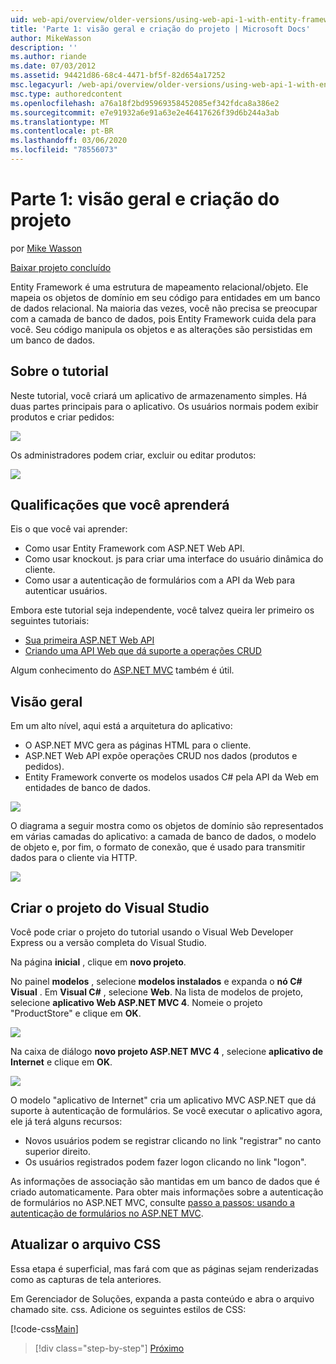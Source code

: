 ```yaml
---
uid: web-api/overview/older-versions/using-web-api-1-with-entity-framework-5/using-web-api-with-entity-framework-part-1
title: 'Parte 1: visão geral e criação do projeto | Microsoft Docs'
author: MikeWasson
description: ''
ms.author: riande
ms.date: 07/03/2012
ms.assetid: 94421d86-68c4-4471-bf5f-82d654a17252
msc.legacyurl: /web-api/overview/older-versions/using-web-api-1-with-entity-framework-5/using-web-api-with-entity-framework-part-1
msc.type: authoredcontent
ms.openlocfilehash: a76a18f2bd95969358452085ef342fdca8a386e2
ms.sourcegitcommit: e7e91932a6e91a63e2e46417626f39d6b244a3ab
ms.translationtype: MT
ms.contentlocale: pt-BR
ms.lasthandoff: 03/06/2020
ms.locfileid: "78556073"
---
```

# <a name="part-1-overview-and-creating-the-project"></a>Parte 1: visão geral e criação do projeto

por [Mike Wasson](https://github.com/MikeWasson)

[Baixar projeto concluído](https://code.msdn.microsoft.com/ASP-NET-Web-API-with-afa30545)

Entity Framework é uma estrutura de mapeamento relacional/objeto. Ele mapeia os objetos de domínio em seu código para entidades em um banco de dados relacional. Na maioria das vezes, você não precisa se preocupar com a camada de banco de dados, pois Entity Framework cuida dela para você. Seu código manipula os objetos e as alterações são persistidas em um banco de dados.

## <a name="about-the-tutorial"></a>Sobre o tutorial

Neste tutorial, você criará um aplicativo de armazenamento simples. Há duas partes principais para o aplicativo. Os usuários normais podem exibir produtos e criar pedidos:

![](using-web-api-with-entity-framework-part-1/_static/image1.png)

Os administradores podem criar, excluir ou editar produtos:

![](using-web-api-with-entity-framework-part-1/_static/image2.png)

## <a name="skills-youll-learn"></a>Qualificações que você aprenderá

Eis o que você vai aprender:

- Como usar Entity Framework com ASP.NET Web API.
- Como usar knockout. js para criar uma interface do usuário dinâmica do cliente.
- Como usar a autenticação de formulários com a API da Web para autenticar usuários.

Embora este tutorial seja independente, você talvez queira ler primeiro os seguintes tutoriais:

- [Sua primeira ASP.NET Web API](../../getting-started-with-aspnet-web-api/tutorial-your-first-web-api.md)
- [Criando uma API Web que dá suporte a operações CRUD](../creating-a-web-api-that-supports-crud-operations.md)

Algum conhecimento do [ASP.NET MVC](../../../../mvc/index.md) também é útil.

## <a name="overview"></a>Visão geral

Em um alto nível, aqui está a arquitetura do aplicativo:

- O ASP.NET MVC gera as páginas HTML para o cliente.
- ASP.NET Web API expõe operações CRUD nos dados (produtos e pedidos).
- Entity Framework converte os modelos usados C# pela API da Web em entidades de banco de dados.

![](using-web-api-with-entity-framework-part-1/_static/image3.png)

O diagrama a seguir mostra como os objetos de domínio são representados em várias camadas do aplicativo: a camada de banco de dados, o modelo de objeto e, por fim, o formato de conexão, que é usado para transmitir dados para o cliente via HTTP.

![](using-web-api-with-entity-framework-part-1/_static/image4.png)

## <a name="create-the-visual-studio-project"></a>Criar o projeto do Visual Studio

Você pode criar o projeto do tutorial usando o Visual Web Developer Express ou a versão completa do Visual Studio.

Na página **inicial** , clique em **novo projeto**.

No painel **modelos** , selecione **modelos instalados** e expanda o **nó C# Visual** . Em **Visual C#** , selecione **Web**. Na lista de modelos de projeto, selecione **aplicativo Web ASP.NET MVC 4**. Nomeie o projeto "ProductStore" e clique em **OK**.

![](using-web-api-with-entity-framework-part-1/_static/image5.png)

Na caixa de diálogo **novo projeto ASP.NET MVC 4** , selecione **aplicativo de Internet** e clique em **OK**.

![](using-web-api-with-entity-framework-part-1/_static/image6.png)

O modelo "aplicativo de Internet" cria um aplicativo MVC ASP.NET que dá suporte à autenticação de formulários. Se você executar o aplicativo agora, ele já terá alguns recursos:

- Novos usuários podem se registrar clicando no link "registrar" no canto superior direito.
- Os usuários registrados podem fazer logon clicando no link "logon".

As informações de associação são mantidas em um banco de dados que é criado automaticamente. Para obter mais informações sobre a autenticação de formulários no ASP.NET MVC, consulte [passo a passos: usando a autenticação de formulários no ASP.NET MVC](https://msdn.microsoft.com/library/ff398049(VS.98).aspx).

## <a name="update-the-css-file"></a>Atualizar o arquivo CSS

Essa etapa é superficial, mas fará com que as páginas sejam renderizadas como as capturas de tela anteriores.

Em Gerenciador de Soluções, expanda a pasta conteúdo e abra o arquivo chamado site. css. Adicione os seguintes estilos de CSS:

[!code-css[Main](using-web-api-with-entity-framework-part-1/samples/sample1.css)]

> [!div class="step-by-step"]
> [Próximo](using-web-api-with-entity-framework-part-2.md)

